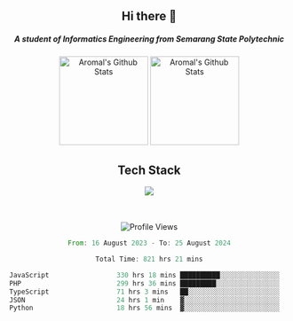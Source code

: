 <div align="center">
  <h2>Hi there 👋</h2>

  <h5>A student of Informatics Engineering from Semarang State Polytechnic</h5>

  <img
    height="160"
    alt="Aromal's Github Stats"
    src="https://github-readme-stats.vercel.app/api?username=dafariski77&show_icons=true&theme=tokyonight&count_private=true"
  />
  <img
    alt="Aromal's Github Stats"
    height="160"
    src="https://github-readme-stats.vercel.app/api/top-langs/?username=dafariski77&layout=compact&theme=tokyonight"
  />

  <h2>Tech Stack</h2>
  <a href="https://skillicons.dev">
    <img src="https://skillicons.dev/icons?i=express,nextjs,laravel,mysql,mongodb,redis,prisma,docker,git,gcp,tailwind&perline=14" />
  </a>

  <br /><br />
  <img src="https://komarev.com/ghpvc/?username=dafariski77&abbreviated=true" alt="Profile Views">
    
  <!--START_SECTION:waka-->

```rust
From: 16 August 2023 - To: 25 August 2024

Total Time: 821 hrs 21 mins

JavaScript                 330 hrs 18 mins ██████████░░░░░░░░░░░░░░░   39.60 %
PHP                        299 hrs 36 mins █████████░░░░░░░░░░░░░░░░   35.92 %
TypeScript                 71 hrs 3 mins   ██░░░░░░░░░░░░░░░░░░░░░░░   08.52 %
JSON                       24 hrs 1 min    ▓░░░░░░░░░░░░░░░░░░░░░░░░   02.88 %
Python                     18 hrs 56 mins  ▓░░░░░░░░░░░░░░░░░░░░░░░░   02.27 %
```

<!--END_SECTION:waka-->
</div>
